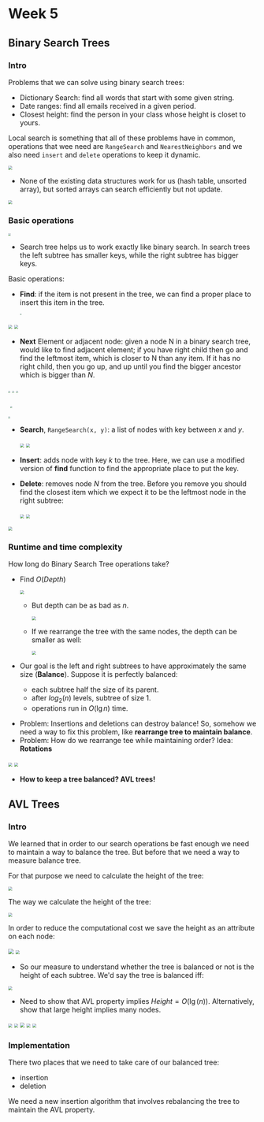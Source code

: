 # Week 5

## Binary Search Trees

### Intro

Problems that we can solve using binary search trees:

* Dictionary Search: find all words that start with some given string.
* Date ranges: find all emails received in a given period.
* Closest height: find the person in your class whose height is closet to yours.

Local search is something that all of these problems have in common, operations that wee need are `RangeSearch` and `NearestNeighbors` and we also need `insert` and `delete` operations to keep it dynamic.

<img src="assets/BST-01.png" style="zoom:50%">

* None of the existing data structures work for us (hash table, unsorted array), but sorted arrays can search efficiently but not update.

<img src="assets/bst-08.png" style="zoom:50%">

### Basic operations

<img src="assets/BST-02.png" style="zoom:30%">

* Search tree helps us to work exactly like binary search. In search trees the left subtree has smaller keys, while the right subtree has bigger keys.

Basic operations:

* **Find**: if the item is not present in the tree, we can find a proper place to insert this item in the tree.

  <img src="assets/BST-03.png" style="zoom:20%">

<img src="assets/BST-04.png" style="zoom:50%">

<img src="assets/bst-09.png" style="zoom:50%">

* **Next** Element or adjacent node: given a node N in a binary search tree, would like to find adjacent element; if you have right child then go and find the leftmost item, which is closer to N than any item. If it has no right child, then you go up, and up until you find the bigger ancestor which is bigger than $N$. 

<img src="assets/bst-05.png" style="zoom:25%">

<img src="assets/bst-06.png" style="zoom:25%">

<img src="assets/bst-07.png" style="zoom:25%">

​	<img src="assets/bst-20.png" style="zoom:25%">

<img src="assets/bst-21.png" style="zoom:25%">	



* **Search**, `RangeSearch(x, y)`: a list of nodes with key between $x$ and $y$.

  <img src="assets/bst-10.png" style="zoom:50%">

  <img src="assets/bst-11.png" style="zoom:50%">

* **Insert**: adds node with key $k$ to the tree. Here, we can use a modified version of **find** function to find the appropriate place to put the key.

* **Delete**: removes node $N$ from the tree. Before you remove you should find the closest item which we expect it to be the leftmost node in the right subtree:

  <img src="assets/bst-14.png" style="zoom:50%">

  <img src="assets/bst-11.png" style="zoom:50%">

<img src="assets/bst-13.png" style="zoom:50%">

### Runtime and time complexity

How long do Binary Search Tree operations take?

* Find $O(Depth)$

  <img src="assets/bst-15.png" style="zoom:50%">

  * But depth can be as bad as $n$.

    <img src="assets/bst-16.png" style="zoom:50%">

  * If we rearrange the tree with the same nodes, the depth can be smaller as well:

    <img src="assets/bst-17.png" style="zoom:50%">

* Our goal is the left and right subtrees to have approximately the same size (**Balance**). Suppose it is perfectly balanced:

  * each subtree half the size of its parent.
  * after $log_2(n)$ levels, subtree of size 1.
  * operations run in $O(\lg n)$ time.

- Problem: Insertions and deletions can destroy balance! So, somehow we need a way to fix this problem, like **rearrange tree to maintain balance**.
- Problem: How do we rearrange tee while maintaining order? Idea: **Rotations**

<img src="assets/bst-18.png" style="zoom:50%">

<img src="assets/bst-19.png" style="zoom:50%">

* **How to keep a tree balanced? AVL trees!**

## AVL Trees

### Intro

We learned that in order to our search operations be fast enough we need to maintain a way to balance the tree. But before that we need a way to measure balance tree.

For that purpose we need to calculate the height of the tree:

<img src="assets/avl-01.png" style="zoom:50%">

The way we calculate the height of the tree:

<img src="assets/avl-02.png" style="zoom:50%">

In order to reduce the computational cost we save the height as an attribute on each node:

<img src="assets/avl-03.png" style="zoom:70%">

<img src="assets/avl-04.png" style="zoom:50%">

* So our measure to understand whether the tree is balanced or not is the height of each subtree. We'd say the tree is balanced iff:

<img src="assets/avl-05.png" style="zoom:50%">

* Need to show that AVL property implies $Height=O(\lg(n))$. Alternatively, show that large height implies many nodes.

<img src="assets/avl-06.png" style="zoom:50%">

<img src="assets/avl-07.png" style="zoom:50%">

<img src="assets/avl-08.png" style="zoom:60%">

<img src="assets/avl-09.png" style="zoom:50%">

<img src="assets/avl-10.png" style="zoom:50%">

### Implementation

There two places that we need to take care of our balanced tree:

* insertion
* deletion

We need a new insertion algorithm that involves rebalancing the tree to maintain the AVL property.

